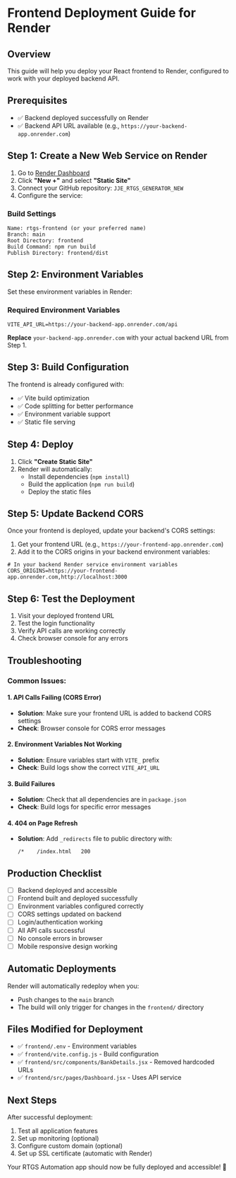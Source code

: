 # Frontend Deployment Guide for Render

## Overview
This guide will help you deploy your React frontend to Render, configured to work with your deployed backend API.

## Prerequisites
- ✅ Backend deployed successfully on Render
- ✅ Backend API URL available (e.g., `https://your-backend-app.onrender.com`)

## Step 1: Create a New Web Service on Render

1. Go to [Render Dashboard](https://dashboard.render.com/)
2. Click **"New +"** and select **"Static Site"**
3. Connect your GitHub repository: `JJE_RTGS_GENERATOR_NEW`
4. Configure the service:

### Build Settings
```
Name: rtgs-frontend (or your preferred name)
Branch: main
Root Directory: frontend
Build Command: npm run build
Publish Directory: frontend/dist
```

## Step 2: Environment Variables

Set these environment variables in Render:

### Required Environment Variables
```
VITE_API_URL=https://your-backend-app.onrender.com/api
```

**Replace** `your-backend-app.onrender.com` with your actual backend URL from Step 1.

## Step 3: Build Configuration

The frontend is already configured with:
- ✅ Vite build optimization
- ✅ Code splitting for better performance  
- ✅ Environment variable support
- ✅ Static file serving

## Step 4: Deploy

1. Click **"Create Static Site"**
2. Render will automatically:
   - Install dependencies (`npm install`)
   - Build the application (`npm run build`)
   - Deploy the static files

## Step 5: Update Backend CORS

Once your frontend is deployed, update your backend's CORS settings:

1. Get your frontend URL (e.g., `https://your-frontend-app.onrender.com`)
2. Add it to the CORS origins in your backend environment variables:

```
# In your backend Render service environment variables
CORS_ORIGINS=https://your-frontend-app.onrender.com,http://localhost:3000
```

## Step 6: Test the Deployment

1. Visit your deployed frontend URL
2. Test the login functionality
3. Verify API calls are working correctly
4. Check browser console for any errors

## Troubleshooting

### Common Issues:

#### 1. API Calls Failing (CORS Error)
- **Solution**: Make sure your frontend URL is added to backend CORS settings
- **Check**: Browser console for CORS error messages

#### 2. Environment Variables Not Working
- **Solution**: Ensure variables start with `VITE_` prefix
- **Check**: Build logs show the correct `VITE_API_URL`

#### 3. Build Failures
- **Solution**: Check that all dependencies are in `package.json`
- **Check**: Build logs for specific error messages

#### 4. 404 on Page Refresh
- **Solution**: Add `_redirects` file to public directory with:
  ```
  /*    /index.html   200
  ```

## Production Checklist

- [ ] Backend deployed and accessible
- [ ] Frontend built and deployed successfully  
- [ ] Environment variables configured correctly
- [ ] CORS settings updated on backend
- [ ] Login/authentication working
- [ ] All API calls successful
- [ ] No console errors in browser
- [ ] Mobile responsive design working

## Automatic Deployments

Render will automatically redeploy when you:
- Push changes to the `main` branch
- The build will only trigger for changes in the `frontend/` directory

## Files Modified for Deployment

- ✅ `frontend/.env` - Environment variables
- ✅ `frontend/vite.config.js` - Build configuration  
- ✅ `frontend/src/components/BankDetails.jsx` - Removed hardcoded URLs
- ✅ `frontend/src/pages/Dashboard.jsx` - Uses API service

## Next Steps

After successful deployment:
1. Test all application features
2. Set up monitoring (optional)
3. Configure custom domain (optional)
4. Set up SSL certificate (automatic with Render)

Your RTGS Automation app should now be fully deployed and accessible! 🚀